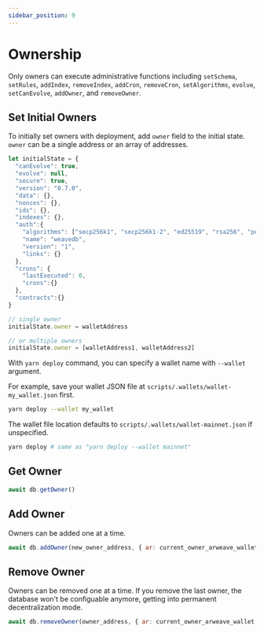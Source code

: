 ```yaml
---
sidebar_position: 9
---
```

# Ownership

Only owners can execute administrative functions including `setSchema`, `setRules`, `addIndex`, `removeIndex`, `addCron`, `removeCron`, `setAlgorithms`, `evolve`, `setCanEvolve`, `addOwner`, and `removeOwner`.

## Set Initial Owners

To initially set owners with deployment, add `owner` field to the initial state. `owner` can be a single address or an array of addresses.

```js
let initialState = {
  "canEvolve": true,
  "evolve": null,
  "secure": true,
  "version": "0.7.0",
  "data": {},
  "nonces": {},
  "ids": {},
  "indexes": {},
  "auth":{
    "algorithms": ["secp256k1", "secp256k1-2", "ed25519", "rsa256", "poseidon"],
    "name": "weavedb",
    "version": "1",
    "links": {}
  },
  "crons": {
    "lastExecuted": 0,
    "crons":{}
  },
  "contracts":{}
}

// single owner
initialState.owner = walletAddress

// or multiple owners
initialState.owner = [walletAddress1, walletAddress2]
```
With `yarn deploy` command, you can specify a wallet name with `--wallet` argument.

For example, save your wallet JSON file at `scripts/.wallets/wallet-my_wallet.json` first.

```bash
yarn deploy --wallet my_wallet
```

The wallet file location defaults to `scripts/.wallets/wallet-mainnet.json` if unspecified.

```bash
yarn deploy # same as "yarn deploy --wallet mainnet"
```

## Get Owner

```js
await db.getOwner()
```

## Add Owner

Owners can be added one at a time.

```js
await db.addOwner(new_owner_address, { ar: current_owner_arweave_wallet })
```

## Remove Owner

Owners can be removed one at a time. If you remove the last owner, the database won't be configuable anymore, getting into permanent decentralization mode.

```js
await db.removeOwner(owner_address, { ar: current_owner_arweave_wallet })
```
